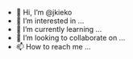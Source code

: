 - 👋 Hi, I’m @jkieko
- 👀 I’m interested in ...
- 🌱 I’m currently learning ...
- 💞️ I’m looking to collaborate on ...
- 📫 How to reach me ...

<!---
jkieko/jkieko is a ✨ special ✨ repository because its `README.md` (this file) appears on your GitHub profile.
You can click the Preview link to take a look at your changes.
--->
